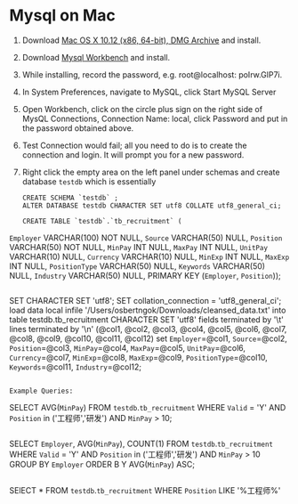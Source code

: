 # Mysql on Mac
1. Download [Mac OS X 10.12 (x86, 64-bit), DMG Archive](https://dev.mysql.com/downloads/mysql/) and install.
2. Download [Mysql Workbench](https://dev.mysql.com/downloads/workbench/) and install.
3. While installing, record the password, e.g. root@localhost: poIrw.GlP7i.
4. In System Preferences, navigate to MySQL, click Start MySQL Server
5. Open Workbench, click on the circle plus sign on the right side of MysQL Connections, Connection Name: local, click Password and put in the password obtained above.
6. Test Connection would fail; all you need to do is to create the connection and login. It will prompt you for a new password.
7. Right click the empty area on the left panel under schemas and create database `testdb` which is essentially 
	```
	CREATE SCHEMA `testdb` ;
	ALTER DATABASE testdb CHARACTER SET utf8 COLLATE utf8_general_ci;
	```
	
	```
	CREATE TABLE `testdb`.`tb_recruitment` (
  `Employer` VARCHAR(100) NOT NULL,
  `Source` VARCHAR(50) NULL,
  `Position` VARCHAR(50) NOT NULL,
  `MinPay` INT NULL,
  `MaxPay` INT NULL,
  `UnitPay` VARCHAR(10) NULL,
  `Currency` VARCHAR(10) NULL,
  `MinExp` INT NULL,
  `MaxExp` INT NULL,
  `PositionType` VARCHAR(50) NULL,
  `Keywords` VARCHAR(50) NULL,
  `Industry` VARCHAR(50) NULL,
  PRIMARY KEY (`Employer`, `Position`));
  ```
 
  ```
SET CHARACTER SET 'utf8';
SET collation_connection = 'utf8_general_ci';
load data local infile '/Users/osbertngok/Downloads/cleansed_data.txt' 
into table testdb.tb_recruitment
CHARACTER SET 'utf8'
       fields terminated by '\t' lines terminated by '\n' 
       (@col1, @col2, @col3, @col4, @col5, @col6, @col7, @col8, @col9, @col10, @col11, @col12) 
       set 
       `Employer`=@col1,
       `Source`=@col2,
       `Position`=@col3,
       `MinPay`=@col4,
       `MaxPay`=@col5,
       `UnitPay`=@col6,
       `Currency`=@col7,
       `MinExp`=@col8,
       `MaxExp`=@col9,
       `PositionType`=@col10,
       `Keywords`=@col11,
       `Industry`=@col12;
   ```
 
 Example Queries:

``` 
SELECT AVG(`MinPay`) 
FROM `testdb`.`tb_recruitment` 
WHERE `Valid` = 'Y' 
AND `Position` in ('工程师','研发')
AND `MinPay` > 10;
```

```
SELECT `Employer`, AVG(`MinPay`), COUNT(1)
FROM `testdb`.`tb_recruitment` 
WHERE `Valid` = 'Y' 
AND `Position` in ('工程师','研发')
AND `MinPay` > 10
GROUP BY `Employer`
ORDER B
Y AVG(`MinPay`) ASC;
```

```
SElECT * FROM `testdb`.`tb_recruitment` 
WHERE `Position` LIKE '%工程师%'
```
